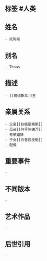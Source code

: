 ## 标签  #人类
## 姓名
	- 托阿斯
## 别名
	- Thoas
## 描述
	- [[楞诺斯岛]]王
## 亲属关系
	- 父亲[[狄俄尼索斯]]
	- 母亲[[阿里阿德涅]]
	- 兄弟姐妹
	- 子女[[许普西皮勒]]
	- 配偶
## 重要事件
	-
## 不同版本
	-
## 艺术作品
	-
## 后世引用
	-
